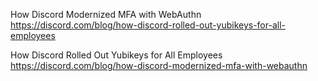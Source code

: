 How Discord Modernized MFA with WebAuthn \
https://discord.com/blog/how-discord-rolled-out-yubikeys-for-all-employees

How Discord Rolled Out Yubikeys for All Employees \
https://discord.com/blog/how-discord-modernized-mfa-with-webauthn
